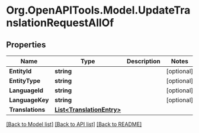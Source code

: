 
# Org.OpenAPITools.Model.UpdateTranslationRequestAllOf

## Properties

Name | Type | Description | Notes
------------ | ------------- | ------------- | -------------
**EntityId** | **string** |  | [optional] 
**EntityType** | **string** |  | [optional] 
**LanguageId** | **string** |  | [optional] 
**LanguageKey** | **string** |  | [optional] 
**Translations** | [**List&lt;TranslationEntry&gt;**](TranslationEntry.md) |  | 

[[Back to Model list]](../README.md#documentation-for-models)
[[Back to API list]](../README.md#documentation-for-api-endpoints)
[[Back to README]](../README.md)

